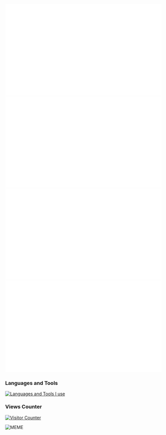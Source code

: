 <div align="left">
  <!--
  https://github.community/t/support-theme-context-for-images-in-light-vs-dark-mode/147981/84
  -->
  <a href="https://github.com/lovinoes/github-stats#gh-dark-mode-only">
    <img src="https://github.com/lovinoes/github-stats/blob/master/generated/overview.svg#gh-dark-mode-only" alt="GitHub Overview (Dark Mode)" />
    <img src="https://github.com/lovinoes/github-stats/blob/master/generated/languages.svg#gh-dark-mode-only" alt="GitHub Languages (Dark Mode)" />
  </a>

  <a href="https://github.com/lovinoes/github-stats#gh-light-mode-only">
    <img src="https://github.com/lovinoes/github-stats/blob/master/generated/overview.svg#gh-dark-mode-only#gh-light-mode-only" alt="GitHub Overview (Light Mode)" />
    <img src="https://github.com/lovinoes/github-stats/blob/master/generated/languages.svg#gh-dark-mode-only#gh-light-mode-only" alt="GitHub Languages (Light Mode)" />
  </a>
</div>

<h3>Languages and Tools</h3>
<div align="left">
  <a href="https://lovinoes.de">
    <img src="https://skillicons.dev/icons?i=java,js,bash,powershell,docker,git,linux,maven,nginx" alt="Languages and Tools I use" />
  </a>
</div>

<div align="left">
  <h3>Views Counter</h3>
  <a href="https://lovinoes.de">
    <img src="https://counter.lunoxia.net/get/@lovinoes?theme=moebooru-h" alt="Visitor Counter" />
  </a>
</div>

![MEME](https://i.imgflip.com/86nnnu.jpg)
